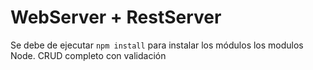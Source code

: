 # WebServer + RestServer
Se debe de ejecutar ```npm install``` para instalar los módulos los modulos Node.
CRUD completo con validación